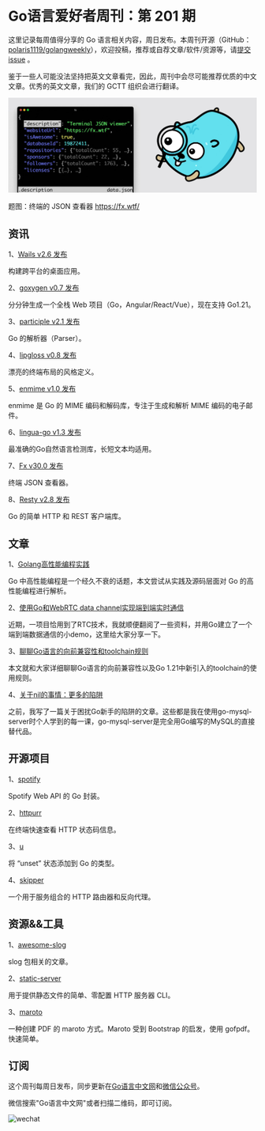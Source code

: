# Go语言爱好者周刊：第 201 期

这里记录每周值得分享的 Go 语言相关内容，周日发布。本周刊开源（GitHub：[polaris1119/golangweekly](https://github.com/polaris1119/golangweekly)），欢迎投稿，推荐或自荐文章/软件/资源等，请[提交 issue](https://github.com/polaris1119/golangweekly/issues) 。

鉴于一些人可能没法坚持把英文文章看完，因此，周刊中会尽可能推荐优质的中文文章。优秀的英文文章，我们的 GCTT 组织会进行翻译。

![](imgs/issue201/cover.jpeg)

题图：终端的 JSON 查看器 <https://fx.wtf/>

## 资讯

1、[Wails v2.6 发布](https://wails.io/zh-Hans/)

构建跨平台的桌面应用。

2、[goxygen v0.7 发布](https://github.com/Shpota/goxygen)

分分钟生成一个全栈 Web 项目（Go，Angular/React/Vue），现在支持 Go1.21。

3、[participle v2.1 发布](https://github.com/alecthomas/participle)

Go 的解析器（Parser）。

4、[lipgloss v0.8 发布](https://github.com/charmbracelet/lipgloss)

漂亮的终端布局的风格定义。

5、[enmime v1.0 发布](https://github.com/jhillyerd/enmime)

enmime 是 Go 的 MIME 编码和解码库，专注于生成和解析 MIME 编码的电子邮件。

6、[lingua-go v1.3 发布](https://github.com/pemistahl/lingua-go)

最准确的Go自然语言检测库，长短文本均适用。

7、[Fx v30.0 发布](https://github.com/antonmedv/fx)

终端 JSON 查看器。

8、[Resty v2.8 发布](https://github.com/go-resty/resty)

Go 的简单 HTTP 和 REST 客户端库。

## 文章

1、[Golang高性能编程实践](https://mp.weixin.qq.com/s/VMzhyySny60zABnxlzlVjQ)

Go 中高性能编程是一个经久不衰的话题，本文尝试从实践及源码层面对 Go 的高性能编程进行解析。

2、[使用Go和WebRTC data channel实现端到端实时通信](https://tonybai.com/2023/09/23/p2p-rtc-implementation-with-go-and-webrtc-data-channel/)

近期，一项目恰用到了RTC技术，我就顺便翻阅了一些资料，并用Go建立了一个端到端数据通信的小demo，这里给大家分享一下。

3、[聊聊Go语言的向前兼容性和toolchain规则](https://tonybai.com/2023/09/10/understand-go-forward-compatibility-and-toolchain-rule/)

本文就和大家详细聊聊Go语言的向前兼容性以及Go 1.21中新引入的toolchain的使用规则。

4、[关于nil的事情：更多的陷阱](https://www.dolthub.com/blog/2023-09-08-much-ado-about-nil-things/)

之前，我写了一篇关于困扰Go新手的陷阱的文章。这些都是我在使用go-mysql-server时个人学到的每一课，go-mysql-server是完全用Go编写的MySQL的直接替代品。

## 开源项目

1、[spotify](https://github.com/zmb3/spotify)

Spotify Web API 的 Go 封装。

2、[httpurr](https://github.com/rednafi/httpurr)

在终端快速查看 HTTP 状态码信息。

3、[u](https://github.com/leaanthony/u)

将 “unset” 状态添加到 Go 的类型。

4、[skipper](https://github.com/zalando/skipper)

一个用于服务组合的 HTTP 路由器和反向代理。

## 资源&&工具

1、[awesome-slog](https://github.com/go-slog/awesome-slog)

slog 包相关的文章。

2、[static-server](https://github.com/eliben/static-server)

用于提供静态文件的简单、零配置 HTTP 服务器 CLI。

3、[maroto](https://github.com/johnfercher/maroto)

一种创建 PDF 的 maroto 方式。Maroto 受到 Bootstrap 的启发，使用 gofpdf。快速简单。

## 订阅

这个周刊每周日发布，同步更新在[Go语言中文网](https://studygolang.com/go/weekly)和[微信公众号](https://weixin.sogou.com/weixin?query=Go%E8%AF%AD%E8%A8%80%E4%B8%AD%E6%96%87%E7%BD%91)。

微信搜索"Go语言中文网"或者扫描二维码，即可订阅。

![wechat](imgs/wechat.png)
